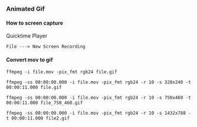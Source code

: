 ### Animated Gif

#### How to screen capture

Quicktime Player

```
File ---> New Screen Recording
```

#### Convert mov to gif

```
ffmpeg -i file.mov -pix_fmt rgb24 file.gif

ffmpeg -ss 00:00:00.000 -i file.mov -pix_fmt rgb24 -r 10 -s 320x240 -t 00:00:11.000 file.gif

ffmpeg -ss 00:00:00.000 -i file.mov -pix_fmt rgb24 -r 10 -s 750x460 -t 00:00:11.000 file_750_460.gif

ffmpeg -ss 00:00:00.000 -i file.mov -pix_fmt rgb24 -r 10 -s 1432x788 -t 00:00:11.000 file2.gif
```

